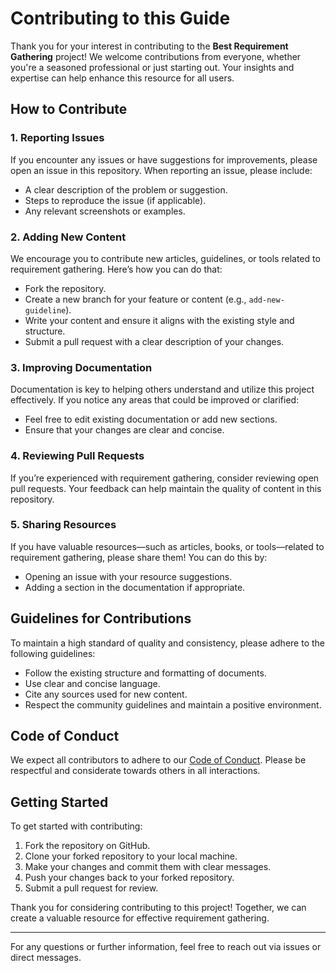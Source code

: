 # Contributing to this Guide

Thank you for your interest in contributing to the **Best Requirement Gathering** project! We welcome contributions from everyone, whether you're a seasoned professional or just starting out. Your insights and expertise can help enhance this resource for all users.

## How to Contribute

### 1. Reporting Issues
If you encounter any issues or have suggestions for improvements, please open an issue in this repository. When reporting an issue, please include:
- A clear description of the problem or suggestion.
- Steps to reproduce the issue (if applicable).
- Any relevant screenshots or examples.

### 2. Adding New Content
We encourage you to contribute new articles, guidelines, or tools related to requirement gathering. Here’s how you can do that:
- Fork the repository.
- Create a new branch for your feature or content (e.g., `add-new-guideline`).
- Write your content and ensure it aligns with the existing style and structure.
- Submit a pull request with a clear description of your changes.

### 3. Improving Documentation
Documentation is key to helping others understand and utilize this project effectively. If you notice any areas that could be improved or clarified:
- Feel free to edit existing documentation or add new sections.
- Ensure that your changes are clear and concise.

### 4. Reviewing Pull Requests
If you’re experienced with requirement gathering, consider reviewing open pull requests. Your feedback can help maintain the quality of content in this repository. 

### 5. Sharing Resources
If you have valuable resources—such as articles, books, or tools—related to requirement gathering, please share them! You can do this by:
- Opening an issue with your resource suggestions.
- Adding a section in the documentation if appropriate.

## Guidelines for Contributions

To maintain a high standard of quality and consistency, please adhere to the following guidelines:
- Follow the existing structure and formatting of documents.
- Use clear and concise language.
- Cite any sources used for new content.
- Respect the community guidelines and maintain a positive environment.

## Code of Conduct

We expect all contributors to adhere to our [Code of Conduct](CODE_OF_CONDUCT.md). Please be respectful and considerate towards others in all interactions.

## Getting Started

To get started with contributing:
1. Fork the repository on GitHub.
2. Clone your forked repository to your local machine.
3. Make your changes and commit them with clear messages.
4. Push your changes back to your forked repository.
5. Submit a pull request for review.

Thank you for considering contributing to this project! Together, we can create a valuable resource for effective requirement gathering.

---

For any questions or further information, feel free to reach out via issues or direct messages.
